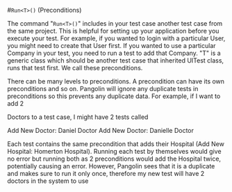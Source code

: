 #`Run<T>()`  (Preconditions)



The command "`Run<T>()`" includes in your test case another test case from the same project. This is helpful for setting up your application before you execute your test. For example, if you wanted to login with a
particular User, you might need to create that User first. If you wanted to use a particular Company in your test, you need to run a test to add that Company. "T" is a generic class which should be another test case that inherited UITest class, runs that test first. We call these preconditions.

There can be many levels to preconditions. A precondition can have its own preconditions and so on. Pangolin will ignore any duplicate tests in preconditions so this prevents any duplicate data. For example, if I want to add 2

Doctors to a test case, I might have 2 tests called

Add New Doctor: Daniel Doctor
Add New Doctor: Danielle Doctor

Each test contains the same precondition that adds their Hospital (Add New Hospital: Homerton Hospital).
Running each test by themselves would give no error but running both as 2 preconditions would add the
Hospital twice, potentially causing an error. However, Pangolin sees that it is a duplicate and makes sure to run it only once, therefore my new test will have 2 doctors in the system to use